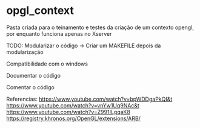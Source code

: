 # opgl_context


Pasta criada para o teinamento e testes da criação de um contexto opengl, por enquanto funciona apenas no Xserver


TODO:
Modularizar o código
  -> Criar um MAKEFILE depois da modularização

Compatibilidade com o windows

Documentar o código

Comentar o código




Referencias:
https://www.youtube.com/watch?v=bpWDDgaPkQI&t
https://www.youtube.com/watch?v=vnYw1Uq9NAc&t
https://www.youtube.com/watch?v=Z991ILgqaK8
https://registry.khronos.org/OpenGL/extensions/ARB/
